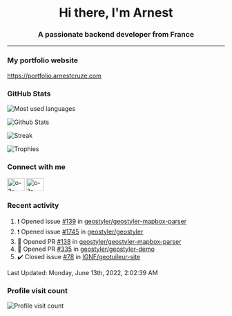 <h1 align="center">Hi there, I'm Arnest</h1>
<h3 align="center">A passionate backend developer from France</h3>

---

### My portfolio website

https://portfolio.arnestcruze.com

### GitHub Stats

![Most used languages](https://github-readme-stats.vercel.app/api/top-langs/?username=ocruze&langs_count=10&layout=compact&hide=tsql)

![Github Stats](https://github-readme-stats.vercel.app/api?username=ocruze&count_private=true&show_icons=true&title_color=fff&text_color=fff&bg_color=30,36d1dc,904e95)

![Streak](https://github-readme-streak-stats.herokuapp.com/?user=ocruze&)

![Trophies](https://github-profile-trophy.vercel.app/?username=ocruze)

### Connect with me

<p align="left">
  <a href="mailto:o.cruze@live.com" target="blank"><img align="center" src="https://upload.wikimedia.org/wikipedia/commons/d/df/Microsoft_Office_Outlook_%282018%E2%80%93present%29.svg" alt="o-a-cruze" height="30" width="40" /></a>
  <a href="https://linkedin.com/in/o-a-cruze" target="blank"><img align="center" src="https://raw.githubusercontent.com/rahuldkjain/github-profile-readme-generator/master/src/images/icons/Social/linked-in-alt.svg" alt="o-a-cruze" height="30" width="40" /></a>
</p>

### Recent activity

<!--RECENT_ACTIVITY:start-->
1. ❗️ Opened issue [#139](https://github.com/geostyler/geostyler-mapbox-parser/issues/139) in [geostyler/geostyler-mapbox-parser](https://github.com/geostyler/geostyler-mapbox-parser)
2. ❗️ Opened issue [#1745](https://github.com/geostyler/geostyler/issues/1745) in [geostyler/geostyler](https://github.com/geostyler/geostyler)
3. 💪 Opened PR [#138](https://github.com/geostyler/geostyler-mapbox-parser/pull/138) in [geostyler/geostyler-mapbox-parser](https://github.com/geostyler/geostyler-mapbox-parser)
4. 💪 Opened PR [#335](https://github.com/geostyler/geostyler-demo/pull/335) in [geostyler/geostyler-demo](https://github.com/geostyler/geostyler-demo)
5. ✔️ Closed issue [#78](https://github.com/IGNF/geotuileur-site/issues/78) in [IGNF/geotuileur-site](https://github.com/IGNF/geotuileur-site)
<!--RECENT_ACTIVITY:end-->

<!--RECENT_ACTIVITY:last_update-->
Last Updated: Monday, June 13th, 2022, 2:02:39 AM
<!--RECENT_ACTIVITY:last_update_end-->

### Profile visit count

![Profile visit count](https://profile-counter.glitch.me/ocruze/count.svg)
